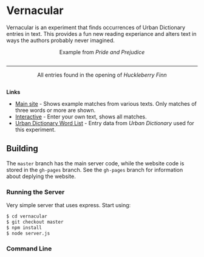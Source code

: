 # Vernacular

Vernacular is an experiment that finds occurrences of Urban Dictionary entries in text. This provides a fun new reading experiance and alters text in ways the authors probably never imagined.

<div align="center" >
    <p align="center">Example from <i>Pride and Prejudice</i></p>
    <img src="https://raw.githubusercontent.com/mattbierner/vernacular/master/documentation/in-that-way.png" alt="" />
</div>

-------

<div align="center" >
    <p align="center">All entries found in the opening of <i>Huckleberry Finn</i></p>
    <img src="https://raw.githubusercontent.com/mattbierner/vernacular/master/documentation/huck-finn.png" alt="" />
</div>


**Links**

* [Main site](http://mattbierner.github.io/vernacular/) - Shows example matches from various texts. Only matches of three words or more are shown. 
* [Interactive](http://mattbierner.github.io/vernacular/interactive) - Enter your own text, shows all matches.
* [Urban Dictionary Word List](https://github.com/mattbierner/urban-dictionary-word-list) - Entry data from *Urban Dictionary* used for this experiment.

## Building
The `master` branch has the main server code, while the website code is stored in the `gh-pages` branch. See the `gh-pages` branch for information about deplying the website.

### Running the Server
Very simple server that uses express. Start using:

```bash
$ cd vernacular
$ git checkout master
$ npm install
$ node server.js
```

### Command Line

